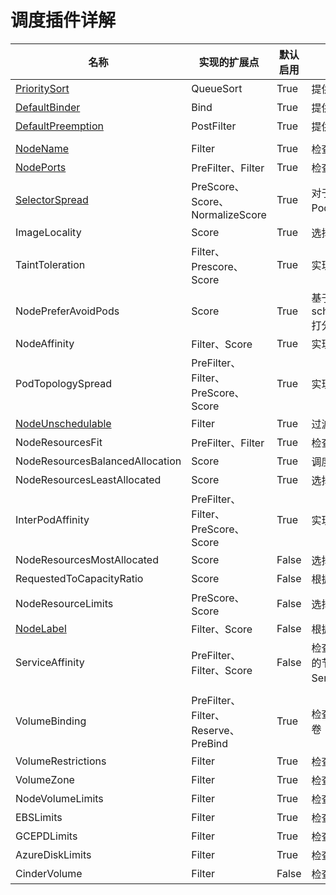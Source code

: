 # 调度插件详解 #

|名称|实现的扩展点|默认启用|说明|
|---|---|---|---|
|[PrioritySort](priority-sort.md)|QueueSort|True|提供默认的基于优先级的排序|
|[DefaultBinder](default-binder.md)|Bind|True|提供默认的绑定机制|
|[DefaultPreemption](default-preemption/overview.md)|PostFilter|True|提供默认的抢占机制|
|||||
|[NodeName](node-name.md)|Filter|True|检查Pod指定的节点名称与当前节点是否匹配|
|[NodePorts](node-ports.md)|PreFilter、Filter|True|检查Pod请求的端口在节点上是否可用|
|[SelectorSpread](selector-spread.md)|PreScore、Score、NormalizeScore|True|对于属于Services、ReplicaSets和StatefulSets的Pod，偏好跨多个节点部署|
|ImageLocality|Score|True|选择已经存在Pod运行所需容器镜像的节点|
|TaintToleration|Filter、Prescore、Score|True|实现了污点和容忍|
|NodePreferAvoidPods|Score|True|基于节点的注解scheduler.alpha.kubernetes.io/preferAvoidPods打分|
|NodeAffinity|Filter、Score|True|实现了节点选择器和节点亲和性|
|PodTopologySpread|PreFilter、Filter、PreScore、Score|True|实现了Pod拓扑分布|
|[NodeUnschedulable](node-unschedulable.md)|Filter|True|过滤.spec.unschedulable值为true的节点|
|NodeResourcesFit|PreFilter、Filter|True|检查节点是否拥有Pod请求的所有资源|
|NodeResourcesBalancedAllocation|Score|True|调度Pod时，选择资源使用更为均衡的节点|
|NodeResourcesLeastAllocated|Score|True|选择资源分配较少的节点|
|InterPodAffinity|PreFilter、Filter、PreScore、Score|True|实现Pod间亲和性与反亲和性|
|NodeResourcesMostAllocated|Score|False|选择已分配资源多的节点|
|RequestedToCapacityRatio|Score|False|根据已分配资源的某函数设置选择节点|
|NodeResourceLimits|PreScore、Score|False|选择满足Pod资源限制的节点|
|[NodeLabel](node-label.md)|Filter、Score|False|根据配置的标签过滤节点和/或给节点打分|
|ServiceAffinity|PreFilter、Filter、Score|False|检查属于某个Service的Pod与配置的标签所定义的节点集是否适配。这个插件还支持将属于某个Service的Pod分散到各个节点|
|||||
|VolumeBinding|PreFilter、Filter、Reserve、PreBind|True|检查节点是否有请求的卷，或是否可以绑定请求的卷|
|VolumeRestrictions|Filter|True|检查挂载到节点上的卷是否满足卷提供程序的限制|
|VolumeZone|Filter|True|检查请求的卷是否在任何区域都满足|
|NodeVolumeLimits|Filter|True|检查该节点是否满足CSI卷限制|
|EBSLimits|Filter|True|检查节点是否满足AWS EBS卷限制|
|GCEPDLimits|Filter|True|检查该节点是否满足GCP-PD卷限制|
|AzureDiskLimits|Filter|True|检查该节点是否满足Azure卷限制|
|CinderVolume|Filter|False|检查该节点是否满足OpenStackCinder卷限制|
